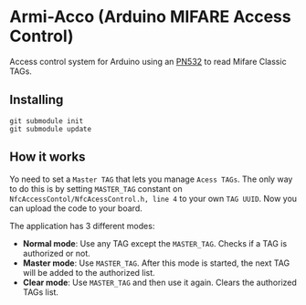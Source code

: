 # Armi-Acco (Arduino MIFARE Access Control)

Access control system for Arduino using an [PN532](http://www.adafruit.com/products/364) to read Mifare Classic TAGs. 

## Installing

```
git submodule init
git submodule update
```

## How it works
Yo need to set a `Master TAG` that lets you manage `Acess TAGs`. The only way to do this is by setting `MASTER_TAG` constant on `NfcAccessContol/NfcAcessControl.h, line 4` to your own `TAG UUID`. Now you can upload the code to your board. 

The application has 3 different modes:

- **Normal mode**: Use any TAG except the `MASTER_TAG`. Checks if a TAG is authorized or not.
- **Master mode**: Use `MASTER_TAG`. After this mode is started, the next TAG will be added to the authorized list.
- **Clear mode**: Use `MASTER_TAG` and then use it again. Clears the authorized TAGs list.